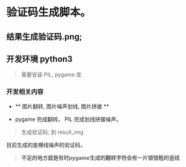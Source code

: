 # 验证码生成脚本。
##  结果生成验证码.png;

## 开发环境 python3
> 需要安装 PIL, pygame 库

### 开发相关内容

- ** 图片翻转, 图片噪声划线, 图片拼接 **

- pygame 完成翻转。 PIL 完成划线拼接噪声。

> 生成验证码; 到 result_img

目前生成的是横线噪声的验证码，
> **不足的地方就是有时pygame生成的翻转字符会有一片错很粗的竖线**